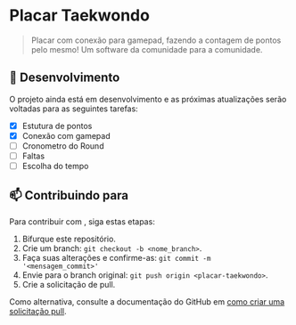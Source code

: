 # Placar Taekwondo

> Placar com conexão para gamepad, fazendo a contagem de pontos pelo mesmo!
> Um software da comunidade para a comunidade.

## 📌 Desenvolvimento

O projeto ainda está em desenvolvimento e as próximas atualizações serão voltadas para as seguintes tarefas:

- [x] Estutura de pontos
- [x] Conexão com gamepad
- [ ] Cronometro do Round
- [ ] Faltas
- [ ] Escolha do tempo

## 📫 Contribuindo para <placar-taekwondo>

Para contribuir com <placar-taekwondo>, siga estas etapas:

1. Bifurque este repositório.
2. Crie um branch: `git checkout -b <nome_branch>`.
3. Faça suas alterações e confirme-as: `git commit -m '<mensagem_commit>'`
4. Envie para o branch original: `git push origin <placar-taekwondo>`.
5. Crie a solicitação de pull.

Como alternativa, consulte a documentação do GitHub em [como criar uma solicitação pull](https://help.github.com/en/github/collaborating-with-issues-and-pull-requests/creating-a-pull-request).